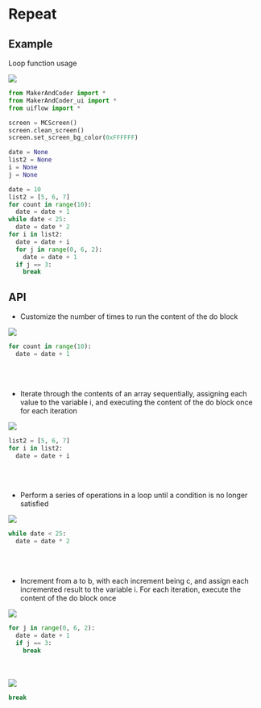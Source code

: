 # Repeat

## Example

Loop function usage

<img class="blockly_svg" src="https://makerandcoder.com/MCLab/blockly/generic/loops/uiflow_block_example.svg">

```python
from MakerAndCoder import *
from MakerAndCoder_ui import *
from uiflow import *

screen = MCScreen()
screen.clean_screen()
screen.set_screen_bg_color(0xFFFFFF)

date = None
list2 = None
i = None
j = None

date = 10
list2 = [5, 6, 7]
for count in range(10):
  date = date + 1
while date < 25:
  date = date * 2
for i in list2:
  date = date + i
  for j in range(0, 6, 2):
    date = date + 1
  if j == 3:
    break
```

## API
- Customize the number of times to run the content of the do block
<img class="blockly_svg" src="https://makerandcoder.com/MCLab/blockly/generic/loops/uiflow_block_controls_repeat.svg">

```python
for count in range(10):
  date = date + 1
```

<br><br>
- Iterate through the contents of an array sequentially, assigning each value to the variable i, and executing the content of the do block once for each iteration
<img class="blockly_svg" src="https://makerandcoder.com/MCLab/blockly/generic/loops/uiflow_block_controls_forEach.svg">

```python
list2 = [5, 6, 7]
for i in list2:
  date = date + i
```
<br><br>
- Perform a series of operations in a loop until a condition is no longer satisfied
<img class="blockly_svg" src="https://makerandcoder.com/MCLab/blockly/generic/loops/uiflow_block_controls_whileUntil.svg">

```python
while date < 25:
  date = date * 2
```

<br><br>
- Increment from a to b, with each increment being c, and assign each incremented result to the variable i. For each iteration, execute the content of the do block once
<img class="blockly_svg" src="https://makerandcoder.com/MCLab/blockly/generic/loops/uiflow_block_controls_for.svg">

```python
for j in range(0, 6, 2):
  date = date + 1
  if j == 3:
    break
```


<br><br>
<img class="blockly_svg" src="https://makerandcoder.com/MCLab/blockly/generic/loops/uiflow_block_controls_flow_statements.svg">

```python
break
```


